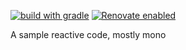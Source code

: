 [![build with gradle](https://github.com/barakb/reactive-examples/actions/workflows/build.yml/badge.svg)](https://github.com/barakb/reactive-examples/actions/workflows/build.yml)
[![Renovate enabled](https://img.shields.io/badge/renovate-enabled-brightgreen.svg)](https://renovatebot.com/)

A sample reactive code, mostly mono
